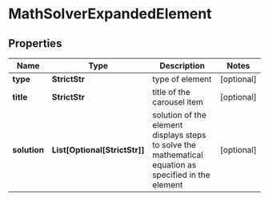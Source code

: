 # MathSolverExpandedElement


## Properties

| Name | Type | Description | Notes |
|------------ | ------------- | ------------- | -------------|
**type** | **StrictStr** | type of element |[optional]|
**title** | **StrictStr** | title of the carousel item |[optional]|
**solution** | **List[Optional[StrictStr]]** | solution of the element<br>displays steps to solve the mathematical equation as specified in the element |[optional]|